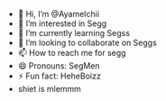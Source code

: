 - 👋 Hi, I’m @AyameIchii
- 👀 I’m interested in Segg
- 🌱 I’m currently learning Segss
- 💞️ I’m looking to collaborate on Seggs
- 📫 How to reach me for segg
- 😄 Pronouns: SegMen
- ⚡ Fun fact: HeheBoizz
- shiet is mlemmm

<!---
AyameIchii/AyameIchii is a ✨ special ✨ repository because its `README.md` (this file) appears on your GitHub profile.
You can click the Preview link to take a look at your changes.
--->
